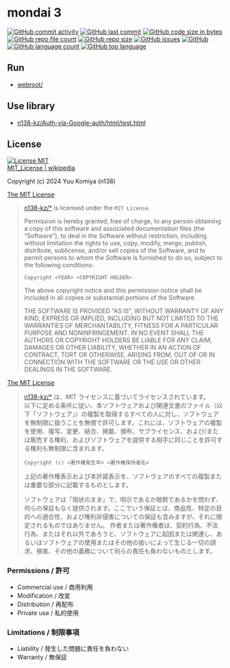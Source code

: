 # mondai 3

[![GitHub commit activity](https://img.shields.io/github/commit-activity/w/n138-kz/mondai_3)](/../../)
[![GitHub last commit](https://img.shields.io/github/last-commit/n138-kz/mondai_3)](/../../)
[![GitHub code size in bytes](https://img.shields.io/github/languages/code-size/n138-kz/mondai_3)](/../../)
[![GitHub repo file count](https://img.shields.io/github/directory-file-count/n138-kz/mondai_3)](/../../)
[![GitHub repo size](https://img.shields.io/github/repo-size/n138-kz/mondai_3)](/../../)
[![GitHub issues](https://img.shields.io/github/issues-raw/n138-kz/mondai_3)](/../../issues)
[![GitHub](https://img.shields.io/github/license/n138-kz/mondai_3)](/../../)
[![GitHub language count](https://img.shields.io/github/languages/count/n138-kz/mondai_3)](/../../)
[![GitHub top language](https://img.shields.io/github/languages/top/n138-kz/mondai_3)](/../../)

## Run

- [webroot/](webroot/)

## Use library

- [n138-kz/Auth-via-Google-auth/html/test.html](https://github.com/n138-kz/Auth-via-Google-auth/blob/master/html/test.html)

## License

[![License MIT](https://upload.wikimedia.org/wikipedia/commons/0/0c/MIT_logo.svg)](LICENSE)  
[MIT_License | wikipedia](https://ja.wikipedia.org/wiki/MIT_License)

Copyright (c) 2024 Yuu Komiya (n138)

[The MIT License](https://opensource.org/license/mit/)
> [n138-kz/*](./) is licensed under the `MIT License`.  
>
> Permission is hereby granted, free of charge, to any person obtaining a copy of this software and associated documentation files (the “Software”), to deal in the Software without restriction, including without limitation the rights to use, copy, modify, merge, publish, distribute, sublicense, and/or sell copies of the Software, and to permit persons to whom the Software is furnished to do so, subject to the following conditions:
>
> `Copyright <YEAR> <COPYRIGHT HOLDER>`
> 
> The above copyright notice and this permission notice shall be included in all copies or substantial portions of the Software.
> 
> THE SOFTWARE IS PROVIDED “AS IS”, WITHOUT WARRANTY OF ANY KIND, EXPRESS OR IMPLIED, INCLUDING BUT NOT LIMITED TO THE WARRANTIES OF MERCHANTABILITY, FITNESS FOR A PARTICULAR PURPOSE AND NONINFRINGEMENT. IN NO EVENT SHALL THE AUTHORS OR COPYRIGHT HOLDERS BE LIABLE FOR ANY CLAIM, DAMAGES OR OTHER LIABILITY, WHETHER IN AN ACTION OF CONTRACT, TORT OR OTHERWISE, ARISING FROM, OUT OF OR IN CONNECTION WITH THE SOFTWARE OR THE USE OR OTHER DEALINGS IN THE SOFTWARE.

[The MIT License](https://opensource.org/license/mit/)
> [n138-kz/*](./) は、MIT ライセンスに基づいてライセンスされています。  
> 以下に定める条件に従い、本ソフトウェアおよび関連文書のファイル（以下「ソフトウェア」）の複製を取得するすべての人に対し、ソフトウェアを無制限に扱うことを無償で許可します。これには、ソフトウェアの複製を使用、複写、変更、結合、掲載、頒布、サブライセンス、および/または販売する権利、およびソフトウェアを提供する相手に同じことを許可する権利も無制限に含まれます。  
>
> `Copyright (c) <著作権発生年> <著作権保持者名>`
> 
> 上記の著作権表示および本許諾表示を、ソフトウェアのすべての複製または重要な部分に記載するものとします。
>
> ソフトウェアは「現状のまま」で、明示であるか暗黙であるかを問わず、何らの保証もなく提供されます。ここでいう保証とは、商品性、特定の目的への適合性、および権利非侵害についての保証も含みますが、それに限定されるものではありません。
> 作者または著作権者は、契約行為、不法行為、またはそれ以外であろうと、ソフトウェアに起因または関連し、あるいはソフトウェアの使用またはその他の扱いによって生じる一切の請求、損害、その他の義務について何らの責任も負わないものとします。

### Permissions / 許可
- Commercial use / 商用利用
- Modification / 改変
- Distribution / 再配布
- Private use / 私的使用 

### Limitations / 制限事項
- Liability / 発生した問題に責任を負わない
- Warranty / 無保証


